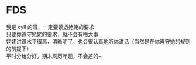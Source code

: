 # FDS
我是 cyll 的班，一定要读透姥姥的要求  
只要你遵守姥姥的要求，就不会有啥大事  
姥姥讲课水平很高，清晰明了，也会很认真地听你讲话（当然是在你遵守她的规则的前提下）  
平时分给分好，期末刷历年题，不会差的~
